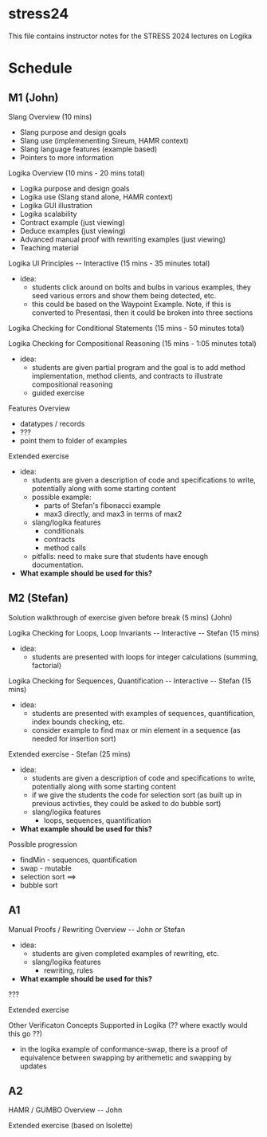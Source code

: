 # stress24

This file contains instructor notes for the STRESS 2024 lectures on Logika

# Schedule

## M1 (John)

Slang Overview (10 mins) 
  * Slang purpose and design goals
  * Slang use (implemenenting Sireum, HAMR context)
  * Slang language features (example based)
  * Pointers to more information

Logika Overview (10 mins - 20 mins total)
  * Logika purpose and design goals
  * Logika use (Slang stand alone, HAMR context)
  * Logika GUI illustration
  * Logika scalability
  * Contract example (just viewing)
  * Deduce examples (just viewing)
  * Advanced manual proof with rewriting examples (just viewing)
  * Teaching material

Logika UI Principles -- Interactive (15 mins - 35 minutes total) 
  * idea: 
    - students click around on bolts and bulbs in various examples, they seed various errors and show them being detected, etc.
    - this could be based on the Waypoint Example.  Note, if this is converted to Presentasi, then it could be broken into three sections 

Logika Checking for Conditional Statements (15 mins - 50 minutes total) 


Logika Checking for Compositional Reasoning (15 mins - 1:05 minutes total) 
  * idea:
    - students are given partial program and the goal is to add method implementation, method clients, and contracts to illustrate compositional reasoning
    - guided exercise 

Features Overview 
  - datatypes / records
  - ???
  - point them to folder of examples

Extended exercise 
  * idea:
    - students are given a description of code and specifications to write, potentially along with some starting content
    - possible example: 
      - parts of Stefan's fibonacci example
      - max3 directly, and max3 in terms of max2
    - slang/logika features
      - conditionals
      - contracts
      - method calls
    - pitfalls: need to make sure that students have enough documentation.
  * **What example should be used for this?**



## M2 (Stefan)

Solution walkthrough of exercise given before break (5 mins) (John)

Logika Checking for Loops, Loop Invariants -- Interactive -- Stefan (15 mins)
  * idea: 
    - students are presented with loops for integer calculations (summing, factorial)


Logika Checking for Sequences, Quantification -- Interactive -- Stefan (15 mins)
  * idea: 
    - students are presented with examples of sequences, quantification, index bounds checking, etc.
    - consider example to find max or min element in a sequence (as needed for insertion sort)


Extended exercise - Stefan (25 mins)
  * idea:
    - students are given a description of code and specifications to write, potentially along with some starting content
    - if we give the students the code for selection sort (as built up in previous activties, they could be asked to do bubble sort)
    - slang/logika features
      - loops, sequences, quantification
  * **What example should be used for this?**


Possible progression
  - findMin - sequences, quantification
  - swap - mutable 
  - selection sort 
  ==>
  - bubble sort


## A1

Manual Proofs / Rewriting Overview -- John or Stefan
  * idea:
    - students are given completed examples of rewriting, etc.
    - slang/logika features
      - rewriting, rules
  * **What example should be used for this?**

???


Extended exercise

Other Verificaton Concepts Supported in Logika (?? where exactly would this go ??)
  - in the logika example of conformance-swap, there is a proof of equivalence between swapping by arithemetic and swapping by updates

## A2 

HAMR / GUMBO Overview -- John

Extended exercise (based on Isolette)














